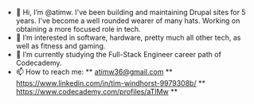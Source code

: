 - 👋 Hi, I’m @atimw. I've been building and maintaining Drupal sites for 5 years. I've become a well rounded wearer of many hats. Working on obtaining a more focused role in tech.
- 👀 I’m interested in software, hardware, pretty much all other tech, as well as fitness and gaming.
- 🌱 I’m currently studying the Full-Stack Engineer career path of Codecademy.
- 📫 How to reach me: ** atimw36@gmail.com ** https://www.linkedin.com/in/tim-windhorst-9979308b/ ** https://www.codecademy.com/profiles/aTIMw **

<!---
atimw/atimw is a ✨ special ✨ repository because its `README.md` (this file) appears on your GitHub profile.
You can click the Preview link to take a look at your changes.
--->
